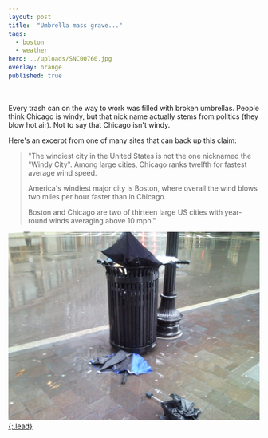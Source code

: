 ```yaml
---
layout: post
title:  "Umbrella mass grave..."
tags:
  - boston
  - weather
hero: ../uploads/SNC00760.jpg
overlay: orange
published: true

---
```


Every trash can on the way to work was filled with broken umbrellas. People think Chicago is windy, but that nick name actually stems from politics (they blow hot air). Not to say that Chicago isn't windy.

Here's an excerpt from one of many sites that can back up this claim:

>"The windiest city in the United States is not the one nicknamed the "Windy City". Among large cities, Chicago ranks twelfth for fastest average wind speed.
>
>America's windiest major city is Boston, where overall the wind blows two miles per hour faster than in Chicago.
>
>Boston and Chicago are two of thirteen large US cities with year-round winds averaging above 10 mph."

[![umbrella grave](../uploads/SNC00760.jpg){:.lead}](../uploads/SNC00760.jpg)
